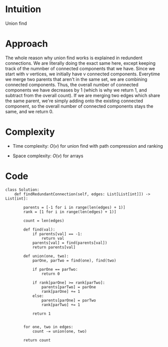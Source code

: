 # Intuition
Union find

# Approach
The whole reason why union find works is explained in redundent connections. We are literally doing the exact same here, except keeping track of the numnber of connected components that we have. Since we start with v vertices, we initially have v connected components. Everytime we merge two parents that aren't in the same set, we are combining connected components. Thus, the overall number of connected components we have decreases by 1 (which is why we return 1, and subtract from the overall count). If we are merging two edges which share the same parent, we're simply adding onto the existing connected component, so the overall number of connected components stays the same, and we return 0.

# Complexity
- Time complexity: $O(v)$ for union find with path compression and ranking
<!-- Add your time complexity here, e.g. $$O(n)$$ -->

- Space complexity: $O(v)$ for arrays
<!-- Add your space complexity here, e.g. $$O(n)$$ -->

# Code
```python3
class Solution:
    def findRedundantConnection(self, edges: List[List[int]]) -> List[int]:

        parents = [-1 for i in range(len(edges) + 1)]
        rank = [1 for i in range(len(edges) + 1)]

        count = len(edges)

        def find(val):
            if parents[val] == -1:
                return val
            parents[val] = find(parents[val])
            return parents[val]

        def union(one, two):
            parOne, parTwo = find(one), find(two)

            if parOne == parTwo:
                return 0

            if rank[parOne] >= rank[parTwo]:
                parents[parTwo] = parOne
                rank[parOne] += 1
            else:
                parents[parOne] = parTwo
                rank[parTwo] += 1

            return 1


        for one, two in edges:
            count -= union(one, two)

        return count
```
